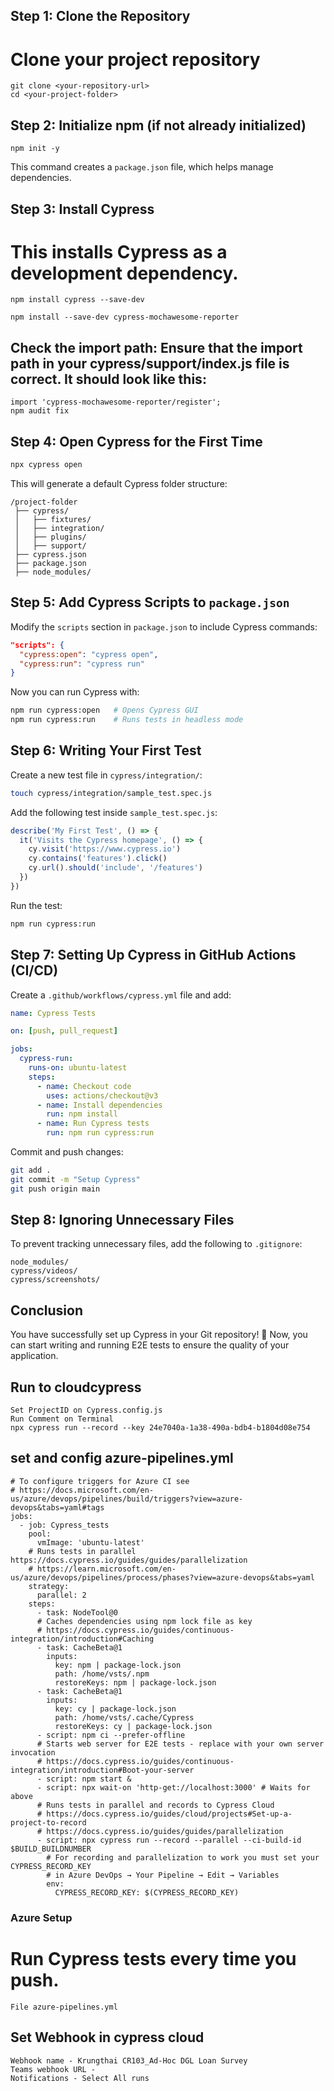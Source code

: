 ## Step 1: Clone the Repository
# Clone your project repository
```
git clone <your-repository-url>
cd <your-project-folder>
```


## Step 2: Initialize npm (if not already initialized)
```
npm init -y
```
This command creates a `package.json` file, which helps manage dependencies.


## Step 3: Install Cypress
# This installs Cypress as a development dependency.
```
npm install cypress --save-dev

npm install --save-dev cypress-mochawesome-reporter
```

## Check the import path: Ensure that the import path in your cypress/support/index.js file is correct. It should look like this:
```
import 'cypress-mochawesome-reporter/register';
npm audit fix
```

## Step 4: Open Cypress for the First Time
```sh
npx cypress open
```
This will generate a default Cypress folder structure:
```
/project-folder
 ├── cypress/
 │   ├── fixtures/
 │   ├── integration/
 │   ├── plugins/
 │   ├── support/
 ├── cypress.json
 ├── package.json
 ├── node_modules/
```

## Step 5: Add Cypress Scripts to `package.json`
Modify the `scripts` section in `package.json` to include Cypress commands:
```json
"scripts": {
  "cypress:open": "cypress open",
  "cypress:run": "cypress run"
}
```
Now you can run Cypress with:
```sh
npm run cypress:open   # Opens Cypress GUI
npm run cypress:run    # Runs tests in headless mode
```

## Step 6: Writing Your First Test
Create a new test file in `cypress/integration/`:
```sh
touch cypress/integration/sample_test.spec.js
```
Add the following test inside `sample_test.spec.js`:
```js
describe('My First Test', () => {
  it('Visits the Cypress homepage', () => {
    cy.visit('https://www.cypress.io')
    cy.contains('features').click()
    cy.url().should('include', '/features')
  })
})
```
Run the test:
```sh
npm run cypress:run
```

## Step 7: Setting Up Cypress in GitHub Actions (CI/CD)
Create a `.github/workflows/cypress.yml` file and add:
```yaml
name: Cypress Tests

on: [push, pull_request]

jobs:
  cypress-run:
    runs-on: ubuntu-latest
    steps:
      - name: Checkout code
        uses: actions/checkout@v3
      - name: Install dependencies
        run: npm install
      - name: Run Cypress tests
        run: npm run cypress:run
```
Commit and push changes:
```sh
git add .
git commit -m "Setup Cypress"
git push origin main
```

## Step 8: Ignoring Unnecessary Files
To prevent tracking unnecessary files, add the following to `.gitignore`:
```
node_modules/
cypress/videos/
cypress/screenshots/
```

## Conclusion
You have successfully set up Cypress in your Git repository! 🎉
Now, you can start writing and running E2E tests to ensure the quality of your application.

## Run to cloudcypress
```
Set ProjectID on Cypress.config.js
Run Comment on Terminal
npx cypress run --record --key 24e7040a-1a38-490a-bdb4-b1804d08e754
```
## set and config azure-pipelines.yml 
```
# To configure triggers for Azure CI see
# https://docs.microsoft.com/en-us/azure/devops/pipelines/build/triggers?view=azure-devops&tabs=yaml#tags
jobs:
  - job: Cypress_tests
    pool:
      vmImage: 'ubuntu-latest'
    # Runs tests in parallel https://docs.cypress.io/guides/guides/parallelization
    # https://learn.microsoft.com/en-us/azure/devops/pipelines/process/phases?view=azure-devops&tabs=yaml
    strategy:
      parallel: 2
    steps:
      - task: NodeTool@0
      # Caches dependencies using npm lock file as key
      # https://docs.cypress.io/guides/continuous-integration/introduction#Caching
      - task: CacheBeta@1
        inputs:
          key: npm | package-lock.json
          path: /home/vsts/.npm
          restoreKeys: npm | package-lock.json
      - task: CacheBeta@1
        inputs:
          key: cy | package-lock.json
          path: /home/vsts/.cache/Cypress
          restoreKeys: cy | package-lock.json
      - script: npm ci --prefer-offline
      # Starts web server for E2E tests - replace with your own server invocation
      # https://docs.cypress.io/guides/continuous-integration/introduction#Boot-your-server
      - script: npm start &
      - script: npx wait-on 'http-get://localhost:3000' # Waits for above
      # Runs tests in parallel and records to Cypress Cloud
      # https://docs.cypress.io/guides/cloud/projects#Set-up-a-project-to-record
      # https://docs.cypress.io/guides/guides/parallelization
      - script: npx cypress run --record --parallel --ci-build-id $BUILD_BUILDNUMBER
        # For recording and parallelization to work you must set your CYPRESS_RECORD_KEY
        # in Azure DevOps → Your Pipeline → Edit → Variables
        env:
          CYPRESS_RECORD_KEY: $(CYPRESS_RECORD_KEY)
```

### Azure Setup
# Run Cypress tests every time you push.
```
File azure-pipelines.yml
```

## Set Webhook in cypress cloud
```
Webhook name - Krungthai CR103_Ad-Hoc DGL Loan Survey
Teams webhook URL -  
Notifications - Select All runs
```